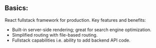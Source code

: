 ## Basics:
React fullstack framework for production. Key features and benefits:
- Built-in server-side rendering; great for search engine optimization.
- Simplified routing with file-based routing.
- Fullstack capabilities i.e. ability to add backend API code.
